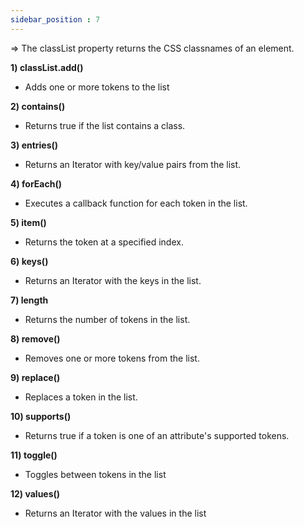 ```yaml
---
sidebar_position : 7
---
```


=> The classList property returns the CSS classnames of an element.


**1) classList.add()**

- Adds one or more tokens to the list

**2) contains()**

- Returns true if the list contains a class.

**3) entries()**	

- Returns an Iterator with key/value pairs from the list.


**4) forEach()**

- Executes a callback function for each token in the list.

**5) item()**	

- Returns the token at a specified index.


**6) keys()**	

- Returns an Iterator with the keys in the list.


**7) length**	

- Returns the number of tokens in the list.

**8) remove()**

- Removes one or more tokens from the list.


**9) replace()**	

- Replaces a token in the list.

**10) supports()**	

- Returns true if a token is one of an attribute's supported tokens.


**11) toggle()**	

- Toggles between tokens in the list

**12) values()**	

- Returns an Iterator with the values in the list